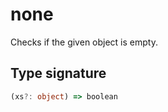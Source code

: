 # none

Checks if the given object is empty.

## Type signature

<!-- prettier-ignore-start -->
```typescript
(xs?: object) => boolean
```
<!-- prettier-ignore-end -->
